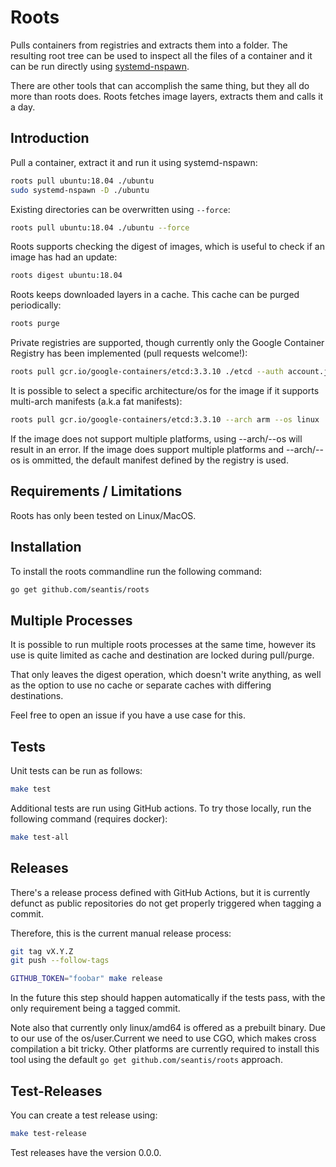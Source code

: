 # Roots

Pulls containers from registries and extracts them into a folder. The resulting
root tree can be used to inspect all the files of a container and it can be run
directly using [systemd-nspawn](https://www.freedesktop.org/software/systemd/man/systemd-nspawn.html).

There are other tools that can accomplish the same thing, but they all do
more than roots does. Roots fetches image layers, extracts them and calls it a day.

## Introduction

Pull a container, extract it and run it using systemd-nspawn:

```bash
roots pull ubuntu:18.04 ./ubuntu
sudo systemd-nspawn -D ./ubuntu
```

Existing directories can be overwritten using `--force`:

```bash
roots pull ubuntu:18.04 ./ubuntu --force
```

Roots supports checking the digest of images, which is useful to check if
an image has had an update:

```bash
roots digest ubuntu:18.04
```

Roots keeps downloaded layers in a cache. This cache can be purged periodically:

```bash
roots purge
```

Private registries are supported, though currently only the Google Container
Registry has been implemented (pull requests welcome!):

```bash
roots pull gcr.io/google-containers/etcd:3.3.10 ./etcd --auth account.json
```

It is possible to select a specific architecture/os for the image if it supports
multi-arch manifests (a.k.a fat manifests):

```bash
roots pull gcr.io/google-containers/etcd:3.3.10 --arch arm --os linux
```

If the image does not support multiple platforms, using --arch/--os will result
in an error. If the image does support multiple platforms and --arch/--os is
ommitted, the default manifest defined by the registry is used.

## Requirements / Limitations

Roots has only been tested on Linux/MacOS.

## Installation

To install the roots commandline run the following command:

```bash
go get github.com/seantis/roots
```

## Multiple Processes

It is possible to run multiple roots processes at the same time, however its
use is quite limited as cache and destination are locked during pull/purge.

That only leaves the digest operation, which doesn't write anything, as well as
the option to use no cache or separate caches with differing destinations.

Feel free to open an issue if you have a use case for this.

## Tests

Unit tests can be run as follows:

```bash
make test
```

Additional tests are run using GitHub actions. To try those locally, run the
following command (requires docker):

```bash
make test-all
```

## Releases

There's a release process defined with GitHub Actions, but it is currently
defunct as public repositories do not get properly triggered when tagging
a commit.

Therefore, this is the current manual release process:

```bash
git tag vX.Y.Z
git push --follow-tags

GITHUB_TOKEN="foobar" make release
```

In the future this step should happen automatically if the tests pass, with
the only requirement being a tagged commit.

Note also that currently only linux/amd64 is offered as a prebuilt binary. Due
to our use of the os/user.Current we need to use CGO, which makes cross compilation
a bit tricky. Other platforms are currently required to install this tool
using the default `go get github.com/seantis/roots` approach.

## Test-Releases

You can create a test release using:

```bash
make test-release
```

Test releases have the version 0.0.0.
